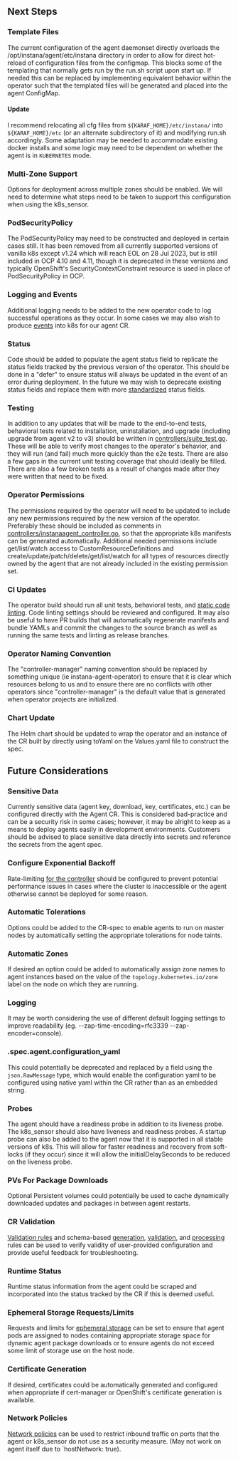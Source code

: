 ## Next Steps

### Template Files

The current configuration of the agent daemonset directly overloads the /opt/instana/agent/etc/instana directory in
order to allow for direct hot-reload of configuration files from the configmap. This blocks some of the templating
that normally gets run by the run.sh script upon start up. If needed this can be replaced by implementing equivalent
behavior within the operator such that the templated files will be generated and placed into the agent ConfigMap.

#### Update

I recommend relocating all cfg files from `${KARAF_HOME}/etc/instana/` into `${KARAF_HOME}/etc` (or an alternate
subdirectory of it) and modifying run.sh accordingly. Some adaptation may be needed to accommodate existing docker
installs and some logic may need to be dependent on whether the agent is in `KUBERNETES` mode.

### Multi-Zone Support

Options for deployment across multiple zones should be enabled. We will need to determine what steps need to be taken to
support this configuration when using the k8s_sensor.

### PodSecurityPolicy

The PodSecurityPolicy may need to be constructed and deployed in certain cases still. It has been removed from all
currently supported versions of vanilla k8s except v1.24 which will reach EOL on 28 Jul 2023, but is still included in
OCP 4.10 and 4.11, though it is deprecated in these versions and typically OpenShift's SecurityContextConstraint
resource is used in place of PodSecurityPolicy in OCP.

### Logging and Events

Additional logging needs to be added to the new operator code to log successful operations as they occur. In some cases
we may also wish to produce [events](https://kubernetes.io/docs/reference/kubernetes-api/cluster-resources/event-v1/)
into k8s for our agent CR.

### Status

Code should be added to populate the agent status field to replicate the status fields tracked by the previous version
of the operator. This should be done in a "defer" to ensure status will always be updated in the event of an error
during deployment. In the future we may wish to deprecate existing status fields and replace them with more
[standardized](https://pkg.go.dev/k8s.io/apimachinery/pkg/apis/meta/v1#Condition) status fields.

### Testing

In addition to any updates that will be made to the end-to-end tests, behavioral tests related to installation,
uninstallation, and upgrade (including upgrade from agent v2 to v3) should be written in
[controllers/suite_test.go](./controllers/suite_test.go). These will be able to verify most changes to the operator's
behavior, and they will run (and fail) much more quickly than the e2e tests. There are also a few gaps in the current
unit testing coverage that should ideally be filled. There are also a few broken tests as a result of changes made
after they were written that need to be fixed.

### Operator Permissions

The permissions required by the operator will need to be updated to include any new permissions required by the new
version of the operator. Preferably these should be included as comments in
[controllers/instanaagent_controller.go](./controllers/instanaagent_controller.go), so that the appropriate k8s
manifests can be generated automatically. Additional needed permissions include get/list/watch access to
CustomResourceDefinitions and create/update/patch/delete/get/list/watch for all types of resources directly owned by
the agent that are not already included in the existing permission set.

### CI Updates

The operator build should run all unit tests, behavioral tests, and [static code linting](.golangci.yml). Code linting
settings should be reviewed and configured. It may also be useful to have PR builds that will automatically regenerate
manifests and bundle YAMLs and commit the changes to the source branch as well as running the same tests and linting as
release branches.

### Operator Naming Convention

The "controller-manager" naming convention should be replaced by something unique (ie instana-agent-operator) to ensure
that it is clear which resources belong to us and to ensure there are no conflicts with other operators since
"controller-manager" is the default value that is generated when operator projects are initialized.

### Chart Update

The Helm chart should be updated to wrap the operator and an instance of the CR built by directly using toYaml on the
Values.yaml file to construct the spec.

## Future Considerations

### Sensitive Data

Currently sensitive data (agent key, download, key, certificates, etc.) can be configured directly with the Agent CR.
This is considered bad-practice and can be a security risk in some cases; however, it may be alright to keep as a means
to deploy agents easily in development environments. Customers should be advised to place sensitive data directly into
secrets and reference the secrets from the agent spec.

### Configure Exponential Backoff

Rate-limiting [for the controller](https://danielmangum.com/posts/controller-runtime-client-go-rate-limiting/) should
be configured to prevent potential performance issues in cases where the cluster is inaccessible or the agent otherwise
cannot be deployed for some reason.

### Automatic Tolerations

Options could be added to the CR-spec to enable agents to run on master nodes by automatically setting the appropriate
tolerations for node taints.

### Automatic Zones

If desired an option could be added to automatically assign zone names to agent instances based on the value of the
`topology.kubernetes.io/zone` label on the node on which they are running.

### Logging

It may be worth considering the use of different default logging settings to improve readability
(eg. --zap-time-encoding=rfc3339 --zap-encoder=console).

### .spec.agent.configuration_yaml

This could potentially be deprecated and replaced by a field using the `json.RawMessage` type, which would enable the
configuration yaml to be configured using native yaml within the CR rather than as an embedded string.

### Probes

The agent should have a readiness probe in addition to its liveness probe. The k8s_sensor should also have liveness and
readiness probes. A startup probe can also be added to the agent now that it is supported in all stable versions of k8s.
This will allow for faster readiness and recovery from soft-locks (if they occur) since it will allow the
initialDelaySeconds to be reduced on the liveness probe.

### PVs For Package Downloads

Optional Persistent volumes could potentially be used to cache dynamically downloaded updates and packages in between
agent restarts.

### CR Validation

[Validation rules](https://kubernetes.io/blog/2022/09/23/crd-validation-rules-beta/) and schema-based
[generation](https://book.kubebuilder.io/reference/markers/crd.html),
[validation](https://book.kubebuilder.io/reference/markers/crd-validation.html), and
[processing](https://book.kubebuilder.io/reference/markers/crd-processing.html) rules can be used to verify validity of
user-provided configuration and provide useful feedback for troubleshooting.

### Runtime Status

Runtime status information from the agent could be scraped and incorporated into the status tracked by the CR if this
is deemed useful.

### Ephemeral Storage Requests/Limits

Requests and limits for
[ephemeral storage](https://kubernetes.io/docs/concepts/configuration/manage-resources-containers/#setting-requests-and-limits-for-local-ephemeral-storage)
can be set to ensure that agent pods are assigned to nodes containing appropriate storage space for dynamic agent
package downloads or to ensure agents do not exceed some limit of storage use on the host node.

### Certificate Generation

If desired, certificates could be automatically generated and configured when appropriate if cert-manager or
OpenShift's certificate generation is available.

### Network Policies

[Network policies](https://kubernetes.io/docs/concepts/services-networking/network-policies/) can be used to restrict
inbound traffic on ports that the agent or k8s_sensor do not use as a security measure. (May not work on agent itself
due to `hostNetwork: true).